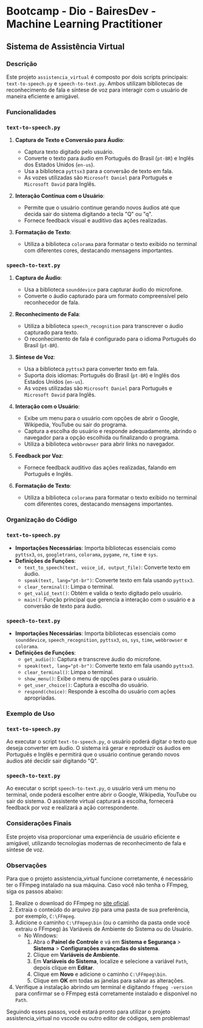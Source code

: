 # Bootcamp - Dio - BairesDev - Machine Learning Practitioner

## Sistema de Assistência Virtual

### Descrição

Este projeto `assistencia_virtual` é composto por dois scripts principais: `text-to-speech.py` e `speech-to-text.py`. Ambos utilizam bibliotecas de reconhecimento de fala e síntese de voz para interagir com o usuário de maneira eficiente e amigável.

### Funcionalidades

### `text-to-speech.py`

1. **Captura de Texto e Conversão para Áudio**:
   - Captura texto digitado pelo usuário.
   - Converte o texto para áudio em Português do Brasil (`pt-BR`) e Inglês dos Estados Unidos (`en-us`).
   - Usa a biblioteca `pyttsx3` para a conversão de texto em fala.
   - As vozes utilizadas são `Microsoft Daniel` para Português e `Microsoft David` para Inglês.

2. **Interação Contínua com o Usuário**:
   - Permite que o usuário continue gerando novos áudios até que decida sair do sistema digitando a tecla "Q" ou "q".
   - Fornece feedback visual e auditivo das ações realizadas.

3. **Formatação de Texto**:
   - Utiliza a biblioteca `colorama` para formatar o texto exibido no terminal com diferentes cores, destacando mensagens importantes.

### `speech-to-text.py`

1. **Captura de Áudio**:
   - Usa a biblioteca `sounddevice` para capturar áudio do microfone.
   - Converte o áudio capturado para um formato compreensível pelo reconhecedor de fala.

2. **Reconhecimento de Fala**:
   - Utiliza a biblioteca `speech_recognition` para transcrever o áudio capturado para texto.
   - O reconhecimento de fala é configurado para o idioma Português do Brasil (`pt-BR`).

3. **Síntese de Voz**:
   - Usa a biblioteca `pyttsx3` para converter texto em fala.
   - Suporta dois idiomas: Português do Brasil (`pt-BR`) e Inglês dos Estados Unidos (`en-us`).
   - As vozes utilizadas são `Microsoft Daniel` para Português e `Microsoft David` para Inglês.

4. **Interação com o Usuário**:
   - Exibe um menu para o usuário com opções de abrir o Google, Wikipedia, YouTube ou sair do programa.
   - Captura a escolha do usuário e responde adequadamente, abrindo o navegador para a opção escolhida ou finalizando o programa.
   - Utiliza a biblioteca `webbrowser` para abrir links no navegador.

5. **Feedback por Voz**:
   - Fornece feedback auditivo das ações realizadas, falando em Português e Inglês.

6. **Formatação de Texto**:
   - Utiliza a biblioteca `colorama` para formatar o texto exibido no terminal com diferentes cores, destacando mensagens importantes.

### Organização do Código

### `text-to-speech.py`

- **Importações Necessárias**: Importa bibliotecas essenciais como `pyttsx3`, `os`, `googletrans`, `colorama`, `pygame`, `re`, `time` e `sys`.
- **Definições de Funções**:
  - `text_to_speech(text, voice_id, output_file)`: Converte texto em áudio.
  - `speak(text, lang="pt-br")`: Converte texto em fala usando `pyttsx3`.
  - `clear_terminal()`: Limpa o terminal.
  - `get_valid_text()`: Obtém e valida o texto digitado pelo usuário.
  - `main()`: Função principal que gerencia a interação com o usuário e a conversão de texto para áudio.

### `speech-to-text.py`

- **Importações Necessárias**: Importa bibliotecas essenciais como `sounddevice`, `speech_recognition`, `pyttsx3`, `os`, `sys`, `time`, `webbrowser` e `colorama`.
- **Definições de Funções**:
  - `get_audio()`: Captura e transcreve áudio do microfone.
  - `speak(text, lang="pt-br")`: Converte texto em fala usando `pyttsx3`.
  - `clear_terminal()`: Limpa o terminal.
  - `show_menu()`: Exibe o menu de opções para o usuário.
  - `get_user_choice()`: Captura a escolha do usuário.
  - `respond(choice)`: Responde à escolha do usuário com ações apropriadas.

### Exemplo de Uso

### `text-to-speech.py`
Ao executar o script `text-to-speech.py`, o usuário poderá digitar o texto que deseja converter em áudio. O sistema irá gerar e reproduzir os áudios em Português e Inglês e permitirá que o usuário continue gerando novos áudios até decidir sair digitando "Q".

### `speech-to-text.py`
Ao executar o script `speech-to-text.py`, o usuário verá um menu no terminal, onde poderá escolher entre abrir o Google, Wikipedia, YouTube ou sair do sistema. O assistente virtual capturará a escolha, fornecerá feedback por voz e realizará a ação correspondente.

### Considerações Finais

Este projeto visa proporcionar uma experiência de usuário eficiente e amigável, utilizando tecnologias modernas de reconhecimento de fala e síntese de voz.

### Observações

Para que o projeto assistencia_virtual funcione corretamente, é necessário ter o FFmpeg instalado na sua máquina. Caso você não tenha o FFmpeg, siga os passos abaixo:

1. Realize o download do FFmpeg no [site oficial](https://ffmpeg.org/download.html).
2. Extraia o conteúdo do arquivo zip para uma pasta de sua preferência, por exemplo, `C:\FFmpeg`.
3. Adicione o caminho `C:\FFmpeg\bin` (ou o caminho da pasta onde você extraiu o FFmpeg) às Variáveis de Ambiente do Sistema ou do Usuário.
   - No Windows:
     1. Abra o **Painel de Controle** e vá em **Sistema e Segurança** > **Sistema** > **Configurações avançadas do sistema**.
     2. Clique em **Variáveis de Ambiente**.
     3. Em **Variáveis do Sistema**, localize e selecione a variável `Path`, depois clique em **Editar**.
     4. Clique em **Novo** e adicione o caminho `C:\FFmpeg\bin`.
     5. Clique em **OK** em todas as janelas para salvar as alterações.
4. Verifique a instalação abrindo um terminal e digitando `ffmpeg -version` para confirmar se o FFmpeg está corretamente instalado e disponível no `Path`.

Seguindo esses passos, você estará pronto para utilizar o projeto assistencia_virtual no vscode ou outro editor de códigos, sem problemas!